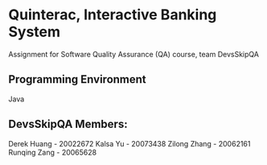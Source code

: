 # Quinterac, Interactive Banking System
Assignment for Software Quality Assurance (QA) course, team DevsSkipQA

Programming Environment
--------------------------
Java

DevsSkipQA Members:
--------------------------
Derek Huang - 20022672
Kalsa Yu - 20073438
Zilong Zhang - 20062161
Runqing Zang - 20065628

